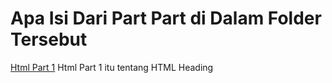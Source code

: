 # Apa Isi Dari Part Part di Dalam Folder Tersebut

[Html Part 1](https://github.com/Nuril770/website-simple/tree/master/html%20part%201)
Html Part 1 itu tentang HTML Heading
